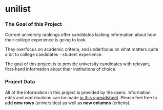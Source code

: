 # unilist

### The Goal of this Project
Current university rankings offer candidates lacking information about how their college experience is going to look. 

They overfocus on academic criteria, and underfocus on what matters quite a bit to college candidates - student experience.

The goal of this project is to provide university candidates with relevant, first-hand information about their institutions of choice.

### Project Data

All of the information in this project is provided by the users. Information edits and contributions can be made [in this spreadsheet](https://docs.google.com/spreadsheets/d/1EqG9PymTJ_H_iJPKNYfvi5Z1cnEgtz7ajsNuVjvDx-g/edit#gid=0 "in this spreadsheet"). 
Please feel free to add **new rows** (universities) as well as **new columns** (criteria).